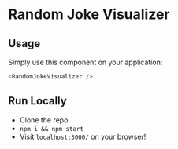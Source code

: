 # Random Joke Visualizer

## Usage

Simply use this component on your application:

```javascript
<RandomJokeVisualizer />
```

## Run Locally

* Clone the repo
* `npm i && npm start`
* Visit `localhost:3000/` on your browser!